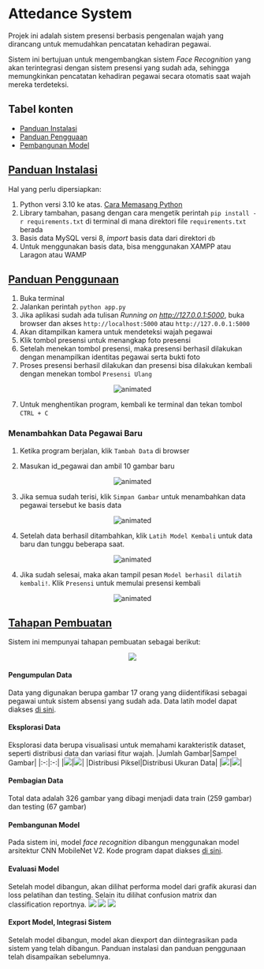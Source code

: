 # Attedance System
Projek ini adalah sistem presensi berbasis pengenalan wajah yang dirancang untuk memudahkan pencatatan kehadiran pegawai.

Sistem ini bertujuan untuk mengembangkan sistem _Face Recognition_ yang akan terintegrasi dengan sistem presensi yang sudah ada, sehingga memungkinkan pencatatan kehadiran pegawai secara otomatis saat wajah mereka terdeteksi.

<div id="tabel-konten">
    <h2> Tabel konten </h2>
    <ul>
        <li>
            <a href="#Instalasi">Panduan Instalasi</a>
        </li>
        <li>
            <a href="#Penggunaan">Panduan Pengguaan</a>
        </li>
        <li>
            <a href="#Model">Pembangunan Model</a>
        </li>
    </ul>
</div>

<div id="Instalasi">
    <h2>
        <a href="#tabel-konten">Panduan Instalasi</a>
    </h2>
</div>

Hal yang perlu dipersiapkan:

1. Python versi 3.10 ke atas. [Cara Memasang Python](https://wiki.python.org/moin/BeginnersGuide/Download)
2. Library tambahan, pasang dengan cara mengetik perintah `pip install -r requirements.txt` di terminal di mana direktori file `requirements.txt` berada
3. Basis data MySQL versi 8, _import_ basis data dari direktori `db`
4. Untuk menggunakan basis data, bisa menggunakan XAMPP atau Laragon atau WAMP


<div id="Penggunaan">
    <h2>
        <a href="#tabel-konten">Panduan Penggunaan</a>
    </h2>
</div>

1. Buka terminal
2. Jalankan perintah `python app.py`
3. Jika aplikasi sudah ada tulisan _Running on http://127.0.0.1:5000_, buka browser dan akses `http://localhost:5000` atau `http://127.0.0.1:5000`
4. Akan ditampilkan kamera untuk mendeteksi wajah pegawai
5. Klik tombol presensi untuk menangkap foto presensi
6. Setelah menekan tombol presensi, maka presensi berhasil dilakukan dengan menampilkan identitas pegawai serta bukti foto
6. Proses presensi berhasil dilakukan dan presensi bisa dilakukan kembali dengan menekan tombol `Presensi Ulang` 

<p align="center">
  <img src="./dokumentasi/video1.gif" alt="animated" />
</p>

7. Untuk menghentikan program, kembali ke terminal dan tekan tombol `CTRL + C`

### Menambahkan Data Pegawai Baru
1. Ketika program berjalan, klik `Tambah Data` di browser

2. Masukan id_pegawai dan ambil 10 gambar baru
<p align="center">
  <img src="./dokumentasi/video2.gif" alt="animated" />
</p>

3. Jika semua sudah terisi, klik `Simpan Gambar` untuk menambahkan data pegawai tersebut ke basis data

<p align="center">
  <img src="./dokumentasi/video3.gif" alt="animated" />
</p>

4. Setelah data berhasil ditambahkan, klik `Latih Model Kembali` untuk data baru dan tunggu beberapa saat.

<p align="center">
  <img src="./dokumentasi/video4.gif" alt="animated" />
</p>

4. Jika sudah selesai, maka akan tampil pesan `Model berhasil dilatih kembali!`. Klik `Presensi` untuk memulai presensi kembali

<p align="center">
  <img src="./dokumentasi/video5.gif" alt="animated" />
</p>

<div id="Model">
    <h2>
        <a href="#tabel-konten">Tahapan Pembuatan</a>
    </h2>
</div>

Sistem ini mempunyai tahapan pembuatan sebagai berikut:

<p align="center">
  <img src="./dokumentasi/Tahapan.png" />
</p>

#### Pengumpulan Data
Data yang digunakan berupa gambar 17 orang yang diidentifikasi sebagai pegawai untuk sistem absensi yang sudah ada. Data latih model dapat diakses [di sini](https://github.com/WiseStar282/FaceAttend/tree/main/Face%20Images). 

#### Eksplorasi Data
Eksplorasi data berupa visualisasi untuk memahami karakteristik dataset, seperti distribusi data dan variasi fitur wajah.
|Jumlah Gambar|Sampel Gambar|
|:-:|:-:|
|![](./dokumentasi/jumlah_pegawai.png)|![](./dokumentasi/sampel.png)|
|Distribusi Piksel|Distribusi Ukuran Data|
|![](./dokumentasi/distribusi_pixel.png)|![](./dokumentasi/distribusi_ukuran.png)|

#### Pembagian Data
Total data adalah 326 gambar yang dibagi menjadi data train (259 gambar) dan testing (67 gambar)

#### Pembangunan Model
Pada sistem ini, model _face recognition_ dibangun menggunakan model arsitektur CNN MobileNet V2. Kode program dapat diakses [di sini](https://github.com/WiseStar282/FaceAttend/blob/main/model/Face%20Recognition%20Using%20CNN.ipynb). 

#### Evaluasi Model
Setelah model dibangun, akan dilihat performa model dari grafik akurasi dan loss pelatihan dan testing. Selain itu dilihat confusion matrix dan classification reportnya.
![](./dokumentasi/train.png)
![](./dokumentasi/cf.png)
![](./dokumentasi/cr.png)

#### Export Model, Integrasi Sistem
Setelah model dibangun, model akan diexport dan diintegrasikan pada sistem yang telah dibangun. Panduan instalasi dan panduan penggunaan telah disampaikan sebelumnya.
